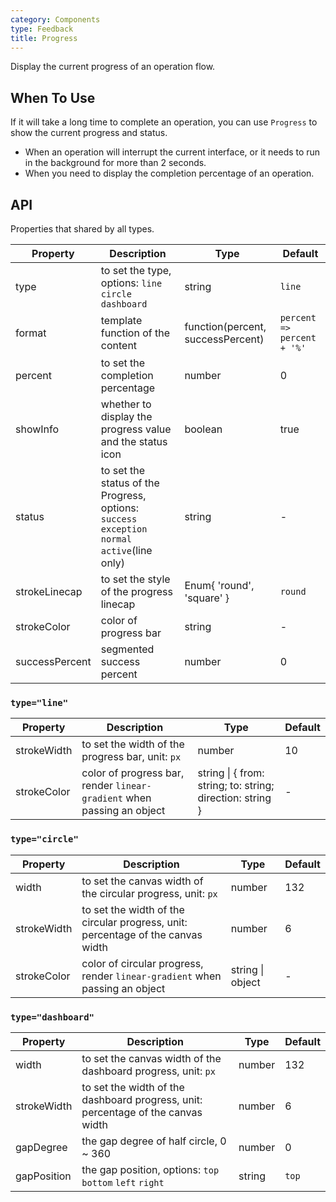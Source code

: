 ```yaml
---
category: Components
type: Feedback
title: Progress
---
```


Display the current progress of an operation flow.

## When To Use

If it will take a long time to complete an operation, you can use `Progress` to show the current progress and status.

- When an operation will interrupt the current interface, or it needs to run in the background for more than 2 seconds.
- When you need to display the completion percentage of an operation.

## API

Properties that shared by all types.

| Property | Description | Type | Default |
| --- | --- | --- | --- |
| type | to set the type, options: `line` `circle` `dashboard` | string | `line` |
| format | template function of the content | function(percent, successPercent) | `percent => percent + '%'` |
| percent | to set the completion percentage | number | 0 |
| showInfo | whether to display the progress value and the status icon | boolean | true |
| status | to set the status of the Progress, options: `success` `exception` `normal` `active`(line only) | string | - |
| strokeLinecap | to set the style of the progress linecap | Enum{ 'round', 'square' } | `round` |
| strokeColor | color of progress bar | string | - |
| successPercent | segmented success percent | number | 0 |

### `type="line"`

| Property | Description | Type | Default |
| --- | --- | --- | --- |
| strokeWidth | to set the width of the progress bar, unit: `px` | number | 10 |
| strokeColor | color of progress bar, render `linear-gradient` when passing an object | string \| { from: string; to: string; direction: string } | - |

### `type="circle"`

| Property | Description | Type | Default |
| --- | --- | --- | --- |
| width | to set the canvas width of the circular progress, unit: `px` | number | 132 |
| strokeWidth | to set the width of the circular progress, unit: percentage of the canvas width | number | 6 |
| strokeColor | color of circular progress, render `linear-gradient` when passing an object | string \| object | - |

### `type="dashboard"`

| Property | Description | Type | Default |
| --- | --- | --- | --- |
| width | to set the canvas width of the dashboard progress, unit: `px` | number | 132 |
| strokeWidth | to set the width of the dashboard progress, unit: percentage of the canvas width | number | 6 |
| gapDegree | the gap degree of half circle, 0 ~ 360 | number | 0 |
| gapPosition | the gap position, options: `top` `bottom` `left` `right` | string | `top` |

